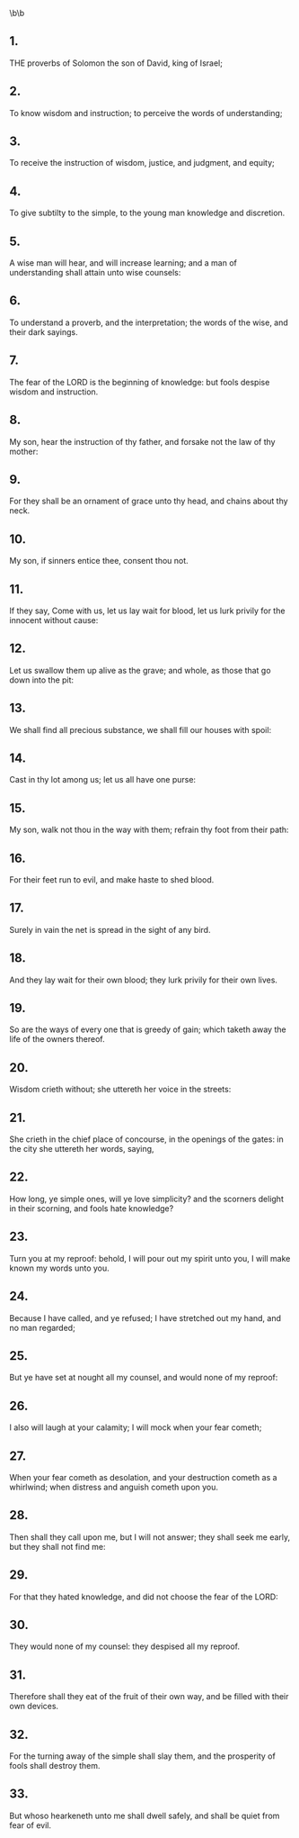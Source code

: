 \b\b
## 1.
THE proverbs of Solomon the son of David, king of Israel;
## 2.
To know wisdom and instruction; to perceive the words of understanding;
## 3.
To receive the instruction of wisdom, justice, and judgment, and equity;
## 4.
To give subtilty to the simple, to the young man knowledge and discretion.
## 5.
A wise man will hear, and will increase learning; and a man of understanding shall attain unto wise counsels:
## 6.
To understand a proverb, and the interpretation; the words of the wise, and their dark sayings.
## 7.
The fear of the LORD is the beginning of knowledge: but fools despise wisdom and instruction.
## 8.
My son, hear the instruction of thy father, and forsake not the law of thy mother:
## 9.
For they shall be an ornament of grace unto thy head, and chains about thy neck.
## 10.
My son, if sinners entice thee, consent thou not.
## 11.
If they say, Come with us, let us lay wait for blood, let us lurk privily for the innocent without cause:
## 12.
Let us swallow them up alive as the grave; and whole, as those that go down into the pit:
## 13.
We shall find all precious substance, we shall fill our houses with spoil:
## 14.
Cast in thy lot among us; let us all have one purse:
## 15.
My son, walk not thou in the way with them; refrain thy foot from their path:
## 16.
For their feet run to evil, and make haste to shed blood.
## 17.
Surely in vain the net is spread in the sight of any bird.
## 18.
And they lay wait for their own blood; they lurk privily for their own lives.
## 19.
So are the ways of every one that is greedy of gain; which taketh away the life of the owners thereof.
## 20.
Wisdom crieth without; she uttereth her voice in the streets:
## 21.
She crieth in the chief place of concourse, in the openings of the gates: in the city she uttereth her words, saying,
## 22.
How long, ye simple ones, will ye love simplicity?  and the scorners delight in their scorning, and fools hate knowledge?
## 23.
Turn you at my reproof: behold, I will pour out my spirit unto you, I will make known my words unto you.
## 24.
Because I have called, and ye refused; I have stretched out my hand, and no man regarded;
## 25.
But ye have set at nought all my counsel, and would none of my reproof:
## 26.
I also will laugh at your calamity; I will mock when your fear cometh;
## 27.
When your fear cometh as desolation, and your destruction cometh as a whirlwind; when distress and anguish cometh upon you.
## 28.
Then shall they call upon me, but I will not answer; they shall seek me early, but they shall not find me:
## 29.
For that they hated knowledge, and did not choose the fear of the LORD:
## 30.
They would none of my counsel: they despised all my reproof.
## 31.
Therefore shall they eat of the fruit of their own way, and be filled with their own devices.
## 32.
For the turning away of the simple shall slay them, and the prosperity of fools shall destroy them.
## 33.
But whoso hearkeneth unto me shall dwell safely, and shall be quiet from fear of evil.
